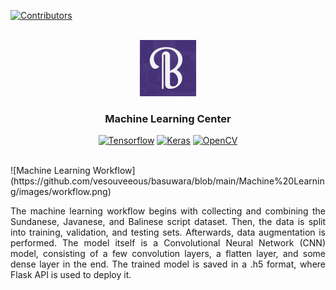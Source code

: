 <a name="readme-top"></a>

[![Contributors][contributors-shield]][contributors-url]

<!-- PROJECT LOGO -->
<br />
<div align="center">
  <a href="https://github.com/vesouveeous/basuwara">
    <img src="images/logo.png" alt="Basuwara" width="90" height="90">
  </a>
<h3 align="center">Machine Learning Center</h3>

<!-- ABOUT THE PROJECT -->

[![Tensorflow][tensorflow]][tensorflow-url] 
[![Keras][keras]][keras-url] 
[![OpenCV][opencv]][opencv-url] 
</div>

<br />
![Machine Learning Workflow](https://github.com/vesouveeous/basuwara/blob/main/Machine%20Learning/images/workflow.png)
<br />
<p align="justify">
The machine learning workflow begins with collecting and combining the Sundanese, Javanese, and Balinese script dataset. Then, the data is split into training, validation, and testing sets. Afterwards, data augmentation is performed. The model itself is a Convolutional Neural Network (CNN) model, consisting of a few convolution layers, a flatten layer, and some dense layer in the end. The trained model is saved in a .h5 format, where Flask API is used to deploy it.
</p>

[contributors-shield]: https://img.shields.io/github/contributors/vesouveeous/basuwara.svg?style=for-the-badge
[contributors-url]: https://github.com/vesouveeous/basuwara/graphs/contributors

[tensorflow]: https://img.shields.io/badge/TensorFlow-%23FF6F00.svg?style=for-the-badge&logo=TensorFlow&logoColor=white
[tensorflow-url]: https://tensorflow.org/
[keras]: https://img.shields.io/badge/Keras-%23D00000.svg?style=for-the-badge&logo=Keras&logoColor=white
[keras-url]: https://keras.io/
[opencv]: https://img.shields.io/badge/opencv-%23white.svg?style=for-the-badge&logo=opencv&logoColor=white
[opencv-url]: https://opencv.org/

